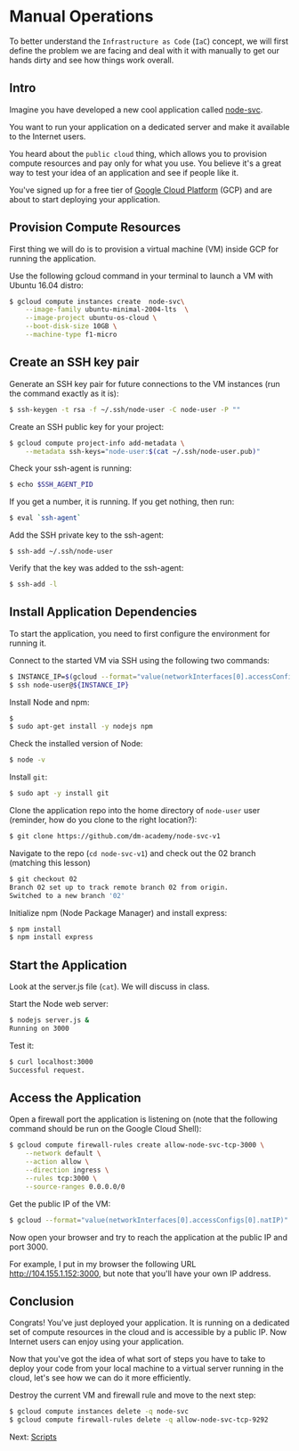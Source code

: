 # Manual Operations

To better understand the `Infrastructure as Code` (`IaC`) concept, we will first define the problem we are facing and deal with it with manually to get our hands dirty and see how things work overall.

## Intro

Imagine you have developed a new cool application called [node-svc](https://github.com/dm-academy/node-svc-v1).

You want to run your application on a dedicated server and make it available to the Internet users.

You heard about the `public cloud` thing, which allows you to provision compute resources and pay only for what you use. You believe it's a great way to test your idea of an application and see if people like it.

You've signed up for a free tier of [Google Cloud Platform](https://cloud.google.com/) (GCP) and are about to start deploying your application.

## Provision Compute Resources

First thing we will do is to provision a virtual machine (VM) inside GCP for running the application.

Use the following gcloud command in your terminal to launch a VM with Ubuntu 16.04 distro:

```bash
$ gcloud compute instances create  node-svc\
    --image-family ubuntu-minimal-2004-lts  \
    --image-project ubuntu-os-cloud \
    --boot-disk-size 10GB \
    --machine-type f1-micro
```

## Create an SSH key pair

Generate an SSH key pair for future connections to the VM instances (run the command exactly as it is):

```bash
$ ssh-keygen -t rsa -f ~/.ssh/node-user -C node-user -P ""
```

Create an SSH public key for your project:

```bash
$ gcloud compute project-info add-metadata \
    --metadata ssh-keys="node-user:$(cat ~/.ssh/node-user.pub)"
```

Check your ssh-agent is running:

```bash
$ echo $SSH_AGENT_PID
```
If you get a number, it is running. If you get nothing, then run: 

```bash
$ eval `ssh-agent`
```

Add the SSH private key to the ssh-agent:

```
$ ssh-add ~/.ssh/node-user
```

Verify that the key was added to the ssh-agent:

```bash
$ ssh-add -l
```

## Install Application Dependencies

To start the application, you need to first configure the environment for running it.

Connect to the started VM via SSH using the following two commands:

```bash
$ INSTANCE_IP=$(gcloud --format="value(networkInterfaces[0].accessConfigs[0].natIP)" compute instances describe node-svc)
$ ssh node-user@${INSTANCE_IP}
```

Install Node and npm:

```bash
$       
$ sudo apt-get install -y nodejs npm 
```

Check the installed version of Node:

```bash
$ node -v
```

Install `git`:
```bash
$ sudo apt -y install git
```

Clone the application repo into the home directory of `node-user` user (reminder, how do you clone to the right location?):

```bash
$ git clone https://github.com/dm-academy/node-svc-v1
```
Navigate to the repo (`cd node-svc-v1`) and check out the 02 branch (matching this lesson)

```bash
$ git checkout 02
Branch 02 set up to track remote branch 02 from origin.
Switched to a new branch '02'
```

Initialize npm (Node Package Manager) and install express:

```bash
$ npm install
$ npm install express
```

## Start the Application

Look at the server.js file (`cat`). We will discuss in class. 

Start the Node web server: 

```bash
$ nodejs server.js &
Running on 3000
```

Test it: 

```bash
$ curl localhost:3000
Successful request.
```


## Access the Application

Open a firewall port the application is listening on (note that the following command should be run on the Google Cloud Shell):

```bash
$ gcloud compute firewall-rules create allow-node-svc-tcp-3000 \
    --network default \
    --action allow \
    --direction ingress \
    --rules tcp:3000 \
    --source-ranges 0.0.0.0/0
```

Get the public IP of the VM:

```bash
$ gcloud --format="value(networkInterfaces[0].accessConfigs[0].natIP)" compute instances describe node-svc-instance
```

Now open your browser and try to reach the application at the public IP and port 3000.

For example, I put in my browser the following URL http://104.155.1.152:3000, but note that you'll have your own IP address.

## Conclusion

Congrats! You've just deployed your application. It is running on a dedicated set of compute resources in the cloud and is accessible by a public IP. Now Internet users can enjoy using your application.

Now that you've got the idea of what sort of steps you have to take to deploy your code from your local machine to a virtual server running in the cloud, let's see how we can do it more efficiently.

Destroy the current VM and firewall rule and move to the next step:

```bash
$ gcloud compute instances delete -q node-svc
$ gcloud compute firewall-rules delete -q allow-node-svc-tcp-9292 
```

Next: [Scripts](03-scripts.md)
